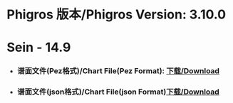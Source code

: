 
# Phigros 版本/Phigros Version:  3.10.0

# __Sein - 14.9__

- ### __谱面文件(Pez格式)/Chart File(Pez Format):  [下载/Download](https://github.com/Po6647A/WebAssests/releases/download/3.10.0/0)__

- ### __谱面文件(json格式)/Chart File(json Format)[下载/Download](https://github.com/Po6647A/WebAssests/releases/download/3.10.0/164.json)__

